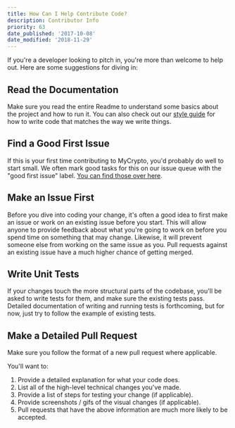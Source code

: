 ```yaml
---
title: How Can I Help Contribute Code?
description: Contributor Info
priority: 63
date_published: '2017-10-08'
date_modified: '2018-11-29'
---
```


If you're a developer looking to pitch in, you're more than welcome to help out. Here are some suggestions for diving in:

## Read the Documentation

Make sure you read the entire Readme to understand some basics about the project and how to run it. You can also check out our [style guide](https://github.com/MyCryptoHQ/MyCrypto/wiki/Style-Guides) for how to write code that matches the way we write things.

## Find a Good First Issue

If this is your first time contributing to MyCrypto, you'd probably do well to start small. We often mark good tasks for this on our issue queue with the "good first issue" label. [You can find those over here](https://github.com/MyCryptoHQ/mycrypto/issues?q=is%3Aopen+is%3Aissue+label%3A%22good+first+issue%22).

## Make an Issue First

Before you dive into coding your change, it's often a good idea to first make an issue or work on an existing issue before you start. This will allow anyone to provide feedback about what you're going to work on before you spend time on something that may change. Likewise, it will prevent someone else from working on the same issue as you. Pull requests against an existing issue have a much higher chance of getting merged.

## Write Unit Tests

If your changes touch the more structural parts of the codebase, you'll be asked to write tests for them, and make sure the existing tests pass. Detailed documentation of writing and running tests is forthcoming, but for now, just try to follow the example of existing tests.

## Make a Detailed Pull Request

Make sure you follow the format of a new pull request where applicable. 

You'll want to:

1. Provide a detailed explanation for what your code does.
2. List all of the high-level technical changes you've made.
3. Provide a list of steps for testing your change (if applicable).
4. Provide screenshots / gifs of the visual changes (if applicable).
5. Pull requests that have the above information are much more likely to be accepted.
